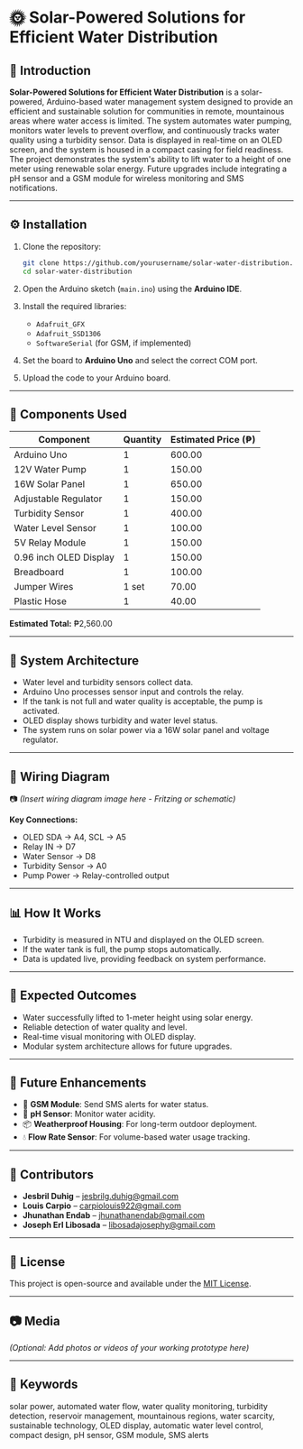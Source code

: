 # 🌞 Solar-Powered Solutions for Efficient Water Distribution

## 📘 Introduction

**Solar-Powered Solutions for Efficient Water Distribution** is a solar-powered, Arduino-based water management system designed to provide an efficient and sustainable solution for communities in remote, mountainous areas where water access is limited. The system automates water pumping, monitors water levels to prevent overflow, and continuously tracks water quality using a turbidity sensor. Data is displayed in real-time on an OLED screen, and the system is housed in a compact casing for field readiness. The project demonstrates the system's ability to lift water to a height of one meter using renewable solar energy. Future upgrades include integrating a pH sensor and a GSM module for wireless monitoring and SMS notifications.

---

## ⚙️ Installation

1. Clone the repository:
   ```bash
   git clone https://github.com/yourusername/solar-water-distribution.git
   cd solar-water-distribution
   ```

2. Open the Arduino sketch (`main.ino`) using the **Arduino IDE**.

3. Install the required libraries:
   - `Adafruit_GFX`
   - `Adafruit_SSD1306`
   - `SoftwareSerial` (for GSM, if implemented)

4. Set the board to **Arduino Uno** and select the correct COM port.

5. Upload the code to your Arduino board.

---

## 🔧 Components Used

| Component                | Quantity | Estimated Price (₱) |
|--------------------------|----------|---------------------|
| Arduino Uno              | 1        | 600.00              |
| 12V Water Pump           | 1        | 150.00              |
| 16W Solar Panel          | 1        | 650.00              |
| Adjustable Regulator     | 1        | 150.00              |
| Turbidity Sensor         | 1        | 400.00              |
| Water Level Sensor       | 1        | 100.00              |
| 5V Relay Module          | 1        | 150.00              |
| 0.96 inch OLED Display   | 1        | 150.00              |
| Breadboard               | 1        | 100.00              |
| Jumper Wires             | 1 set    | 70.00               |
| Plastic Hose             | 1        | 40.00               |

**Estimated Total:** ₱2,560.00

---

## 🧐 System Architecture

- Water level and turbidity sensors collect data.
- Arduino Uno processes sensor input and controls the relay.
- If the tank is not full and water quality is acceptable, the pump is activated.
- OLED display shows turbidity and water level status.
- The system runs on solar power via a 16W solar panel and voltage regulator.

---

## 🔌 Wiring Diagram

📷 *(Insert wiring diagram image here - Fritzing or schematic)*

**Key Connections:**
- OLED SDA → A4, SCL → A5
- Relay IN → D7
- Water Sensor → D8
- Turbidity Sensor → A0
- Pump Power → Relay-controlled output

---

## 📊 How It Works

- Turbidity is measured in NTU and displayed on the OLED screen.
- If the water tank is full, the pump stops automatically.
- Data is updated live, providing feedback on system performance.

---

## 🌟 Expected Outcomes

- Water successfully lifted to 1-meter height using solar energy.
- Reliable detection of water quality and level.
- Real-time visual monitoring with OLED display.
- Modular system architecture allows for future upgrades.

---

## 🚀 Future Enhancements

- 📡 **GSM Module**: Send SMS alerts for water status.
- 🧪 **pH Sensor**: Monitor water acidity.
- 📦 **Weatherproof Housing**: For long-term outdoor deployment.
- 💧 **Flow Rate Sensor**: For volume-based water usage tracking.

---

## 👥 Contributors

- **Jesbril Duhig** – [jesbrilg.duhig@gmail.com](mailto:jesbrilg.duhig@gmail.com)  
- **Louis Carpio** – [carpiolouis922@gmail.com](mailto:carpiolouis922@gmail.com)  
- **Jhunathan Endab** – [jhunathanendab@gmail.com](mailto:jhunathanendab@gmail.com)  
- **Joseph Erl Libosada** – [libosadajosephy@gmail.com](mailto:libosadajosephy@gmail.com)

---

## 📄 License

This project is open-source and available under the [MIT License](LICENSE).

---

## 📷 Media

*(Optional: Add photos or videos of your working prototype here)*

---

## 📁 Keywords

solar power, automated water flow, water quality monitoring, turbidity detection, reservoir management, mountainous regions, water scarcity, sustainable technology, OLED display, automatic water level control, compact design, pH sensor, GSM module, SMS alerts
